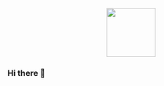 
<div id="header" align="center">
  <img src="https://giphy.com/embed/cmCEsJZHYBPels360q.gif" width="100"/>
</div>

### Hi there 👋

<!--
**Mazepov/Mazepov** is a ✨ _special_ ✨ repository because its `README.md` (this file) appears on your GitHub profile.

Here are some ideas to get you started:

- 🔭 I’m currently working on ...
- 🌱 I’m currently learning ...
- 👯 I’m looking to collaborate on ...
- 🤔 I’m looking for help with ...
- 💬 Ask me about ...
- 📫 How to reach me: ...
- 😄 Pronouns: ...
- ⚡ Fun fact: ...
-->
